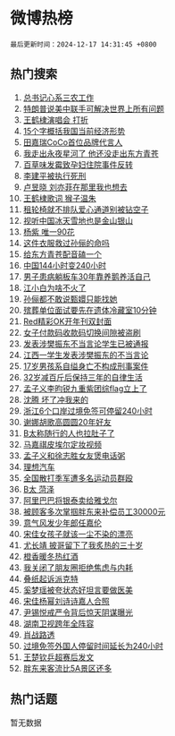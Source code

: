 # 微博热榜

`最后更新时间：2024-12-17 14:31:45 +0800`

## 热门搜索

1. [总书记心系三农工作](https://m.weibo.cn/search?containerid=100103type%3D1%26t%3D10%26q%3D%23%E6%80%BB%E4%B9%A6%E8%AE%B0%E5%BF%83%E7%B3%BB%E4%B8%89%E5%86%9C%E5%B7%A5%E4%BD%9C%23&stream_entry_id=51&isnewpage=1&extparam=seat%3D1%26q%3D%2523%25E6%2580%25BB%25E4%25B9%25A6%25E8%25AE%25B0%25E5%25BF%2583%25E7%25B3%25BB%25E4%25B8%2589%25E5%2586%259C%25E5%25B7%25A5%25E4%25BD%259C%2523%26dgr%3D0%26cate%3D10103%26filter_type%3Drealtimehot%26c_type%3D51%26pos%3D0%26stream_entry_id%3D51%26display_time%3D1734417103%26pre_seqid%3D17344171039200200241)
1. [特朗普说美中联手可解决世界上所有问题](https://m.weibo.cn/search?containerid=100103type%3D1%26t%3D10%26q%3D%23%E7%89%B9%E6%9C%97%E6%99%AE%E8%AF%B4%E7%BE%8E%E4%B8%AD%E8%81%94%E6%89%8B%E5%8F%AF%E8%A7%A3%E5%86%B3%E4%B8%96%E7%95%8C%E4%B8%8A%E6%89%80%E6%9C%89%E9%97%AE%E9%A2%98%23&stream_entry_id=31&isnewpage=1&extparam=seat%3D1%26q%3D%2523%25E7%2589%25B9%25E6%259C%2597%25E6%2599%25AE%25E8%25AF%25B4%25E7%25BE%258E%25E4%25B8%25AD%25E8%2581%2594%25E6%2589%258B%25E5%258F%25AF%25E8%25A7%25A3%25E5%2586%25B3%25E4%25B8%2596%25E7%2595%258C%25E4%25B8%258A%25E6%2589%2580%25E6%259C%2589%25E9%2597%25AE%25E9%25A2%2598%2523%26dgr%3D0%26band_rank%3D1%26filter_type%3Drealtimehot%26c_type%3D31%26realpos%3D1%26cate%3D5001%26stream_entry_id%3D31%26lcate%3D5001%26pos%3D0%26flag%3D1%26display_time%3D1734417103%26pre_seqid%3D17344171039200200241)
1. [王鹤棣演唱会 打折](https://m.weibo.cn/search?containerid=100103type%3D1%26t%3D10%26q%3D%E7%8E%8B%E9%B9%A4%E6%A3%A3%E6%BC%94%E5%94%B1%E4%BC%9A+%E6%89%93%E6%8A%98&stream_entry_id=31&isnewpage=1&extparam=seat%3D1%26q%3D%25E7%258E%258B%25E9%25B9%25A4%25E6%25A3%25A3%25E6%25BC%2594%25E5%2594%25B1%25E4%25BC%259A%2520%25E6%2589%2593%25E6%258A%2598%26dgr%3D0%26band_rank%3D2%26filter_type%3Drealtimehot%26c_type%3D31%26realpos%3D2%26cate%3D5001%26stream_entry_id%3D31%26lcate%3D5001%26pos%3D1%26flag%3D1%26display_time%3D1734417103%26pre_seqid%3D17344171039200200241)
1. [15个字概括我国当前经济形势](https://m.weibo.cn/search?containerid=100103type%3D1%26t%3D10%26q%3D%2315%E4%B8%AA%E5%AD%97%E6%A6%82%E6%8B%AC%E6%88%91%E5%9B%BD%E5%BD%93%E5%89%8D%E7%BB%8F%E6%B5%8E%E5%BD%A2%E5%8A%BF%23&stream_entry_id=31&isnewpage=1&extparam=seat%3D1%26q%3D%252315%25E4%25B8%25AA%25E5%25AD%2597%25E6%25A6%2582%25E6%258B%25AC%25E6%2588%2591%25E5%259B%25BD%25E5%25BD%2593%25E5%2589%258D%25E7%25BB%258F%25E6%25B5%258E%25E5%25BD%25A2%25E5%258A%25BF%2523%26dgr%3D0%26band_rank%3D3%26filter_type%3Drealtimehot%26c_type%3D31%26realpos%3D3%26cate%3D5001%26stream_entry_id%3D31%26lcate%3D5001%26pos%3D2%26flag%3D0%26display_time%3D1734417103%26pre_seqid%3D17344171039200200241)
1. [田嘉瑞CoCo首位品牌代言人](https://m.weibo.cn/search?containerid=100103type%3D1%26t%3D10%26q%3D%23%E7%94%B0%E5%98%89%E7%91%9ECoCo%E9%A6%96%E4%BD%8D%E5%93%81%E7%89%8C%E4%BB%A3%E8%A8%80%E4%BA%BA%23&stream_entry_id=31&isnewpage=1&extparam=seat%3D1%26q%3D%2523%25E7%2594%25B0%25E5%2598%2589%25E7%2591%259ECoCo%25E9%25A6%2596%25E4%25BD%258D%25E5%2593%2581%25E7%2589%258C%25E4%25BB%25A3%25E8%25A8%2580%25E4%25BA%25BA%2523%26dgr%3D0%26band_rank%3D4%26adid%3D268603%26c_type%3D31%26is_ad_pos%3D1%26topic_ad%3D1%26cate%3D5001%26stream_entry_id%3D31%26lcate%3D5001%26pos%3D3%26filter_type%3Drealtimehot%26display_time%3D1734417103%26pre_seqid%3D17344171039200200241)
1. [我走出永夜星河了 他还没走出东方青苍](https://m.weibo.cn/search?containerid=100103type%3D1%26t%3D10%26q%3D%E6%88%91%E8%B5%B0%E5%87%BA%E6%B0%B8%E5%A4%9C%E6%98%9F%E6%B2%B3%E4%BA%86+%E4%BB%96%E8%BF%98%E6%B2%A1%E8%B5%B0%E5%87%BA%E4%B8%9C%E6%96%B9%E9%9D%92%E8%8B%8D&stream_entry_id=31&isnewpage=1&extparam=seat%3D1%26q%3D%25E6%2588%2591%25E8%25B5%25B0%25E5%2587%25BA%25E6%25B0%25B8%25E5%25A4%259C%25E6%2598%259F%25E6%25B2%25B3%25E4%25BA%2586%2520%25E4%25BB%2596%25E8%25BF%2598%25E6%25B2%25A1%25E8%25B5%25B0%25E5%2587%25BA%25E4%25B8%259C%25E6%2596%25B9%25E9%259D%2592%25E8%258B%258D%26dgr%3D0%26band_rank%3D4%26filter_type%3Drealtimehot%26c_type%3D31%26realpos%3D4%26cate%3D5001%26stream_entry_id%3D31%26lcate%3D5001%26pos%3D4%26flag%3D2%26display_time%3D1734417103%26pre_seqid%3D17344171039200200241)
1. [百草味发霉致孕妇住院事件反转](https://m.weibo.cn/search?containerid=100103type%3D1%26t%3D10%26q%3D%23%E7%99%BE%E8%8D%89%E5%91%B3%E5%8F%91%E9%9C%89%E8%87%B4%E5%AD%95%E5%A6%87%E4%BD%8F%E9%99%A2%E4%BA%8B%E4%BB%B6%E5%8F%8D%E8%BD%AC%23&stream_entry_id=31&isnewpage=1&extparam=seat%3D1%26q%3D%2523%25E7%2599%25BE%25E8%258D%2589%25E5%2591%25B3%25E5%258F%2591%25E9%259C%2589%25E8%2587%25B4%25E5%25AD%2595%25E5%25A6%2587%25E4%25BD%258F%25E9%2599%25A2%25E4%25BA%258B%25E4%25BB%25B6%25E5%258F%258D%25E8%25BD%25AC%2523%26dgr%3D0%26band_rank%3D5%26filter_type%3Drealtimehot%26c_type%3D31%26realpos%3D5%26cate%3D5001%26stream_entry_id%3D31%26lcate%3D5001%26pos%3D5%26flag%3D1%26display_time%3D1734417103%26pre_seqid%3D17344171039200200241)
1. [李建平被执行死刑](https://m.weibo.cn/search?containerid=100103type%3D1%26t%3D10%26q%3D%23%E6%9D%8E%E5%BB%BA%E5%B9%B3%E8%A2%AB%E6%89%A7%E8%A1%8C%E6%AD%BB%E5%88%91%23&stream_entry_id=31&isnewpage=1&extparam=seat%3D1%26q%3D%2523%25E6%259D%258E%25E5%25BB%25BA%25E5%25B9%25B3%25E8%25A2%25AB%25E6%2589%25A7%25E8%25A1%258C%25E6%25AD%25BB%25E5%2588%2591%2523%26dgr%3D0%26band_rank%3D6%26filter_type%3Drealtimehot%26c_type%3D31%26realpos%3D6%26cate%3D5001%26stream_entry_id%3D31%26lcate%3D5001%26pos%3D6%26flag%3D0%26display_time%3D1734417103%26pre_seqid%3D17344171039200200241)
1. [卢昱晓 刘亦菲在那里我也想去](https://m.weibo.cn/search?containerid=100103type%3D1%26t%3D10%26q%3D%E5%8D%A2%E6%98%B1%E6%99%93+%E5%88%98%E4%BA%A6%E8%8F%B2%E5%9C%A8%E9%82%A3%E9%87%8C%E6%88%91%E4%B9%9F%E6%83%B3%E5%8E%BB&stream_entry_id=31&isnewpage=1&extparam=seat%3D1%26q%3D%25E5%258D%25A2%25E6%2598%25B1%25E6%2599%2593%2520%25E5%2588%2598%25E4%25BA%25A6%25E8%258F%25B2%25E5%259C%25A8%25E9%2582%25A3%25E9%2587%258C%25E6%2588%2591%25E4%25B9%259F%25E6%2583%25B3%25E5%258E%25BB%26dgr%3D0%26band_rank%3D7%26filter_type%3Drealtimehot%26c_type%3D31%26realpos%3D7%26cate%3D5001%26stream_entry_id%3D31%26lcate%3D5001%26pos%3D7%26flag%3D1%26display_time%3D1734417103%26pre_seqid%3D17344171039200200241)
1. [王鹤棣歌词 猴子温朱](https://m.weibo.cn/search?containerid=100103type%3D1%26t%3D10%26q%3D%E7%8E%8B%E9%B9%A4%E6%A3%A3%E6%AD%8C%E8%AF%8D+%E7%8C%B4%E5%AD%90%E6%B8%A9%E6%9C%B1&stream_entry_id=31&isnewpage=1&extparam=seat%3D1%26q%3D%25E7%258E%258B%25E9%25B9%25A4%25E6%25A3%25A3%25E6%25AD%258C%25E8%25AF%258D%2520%25E7%258C%25B4%25E5%25AD%2590%25E6%25B8%25A9%25E6%259C%25B1%26dgr%3D0%26band_rank%3D8%26filter_type%3Drealtimehot%26c_type%3D31%26realpos%3D8%26cate%3D5001%26stream_entry_id%3D31%26lcate%3D5001%26pos%3D8%26flag%3D1%26display_time%3D1734417103%26pre_seqid%3D17344171039200200241)
1. [租轮椅就不排队爱心通道别被钻空子](https://m.weibo.cn/search?containerid=100103type%3D1%26t%3D10%26q%3D%23%E7%A7%9F%E8%BD%AE%E6%A4%85%E5%B0%B1%E4%B8%8D%E6%8E%92%E9%98%9F%E7%88%B1%E5%BF%83%E9%80%9A%E9%81%93%E5%88%AB%E8%A2%AB%E9%92%BB%E7%A9%BA%E5%AD%90%23&stream_entry_id=31&isnewpage=1&extparam=seat%3D1%26q%3D%2523%25E7%25A7%259F%25E8%25BD%25AE%25E6%25A4%2585%25E5%25B0%25B1%25E4%25B8%258D%25E6%258E%2592%25E9%2598%259F%25E7%2588%25B1%25E5%25BF%2583%25E9%2580%259A%25E9%2581%2593%25E5%2588%25AB%25E8%25A2%25AB%25E9%2592%25BB%25E7%25A9%25BA%25E5%25AD%2590%2523%26dgr%3D0%26band_rank%3D9%26filter_type%3Drealtimehot%26c_type%3D31%26realpos%3D9%26cate%3D5001%26stream_entry_id%3D31%26lcate%3D5001%26pos%3D9%26flag%3D1%26display_time%3D1734417103%26pre_seqid%3D17344171039200200241)
1. [视听中国冰天雪地也是金山银山](https://m.weibo.cn/search?containerid=100103type%3D1%26t%3D10%26q%3D%23%E8%A7%86%E5%90%AC%E4%B8%AD%E5%9B%BD%E5%86%B0%E5%A4%A9%E9%9B%AA%E5%9C%B0%E4%B9%9F%E6%98%AF%E9%87%91%E5%B1%B1%E9%93%B6%E5%B1%B1%23&stream_entry_id=31&isnewpage=1&extparam=seat%3D1%26q%3D%2523%25E8%25A7%2586%25E5%2590%25AC%25E4%25B8%25AD%25E5%259B%25BD%25E5%2586%25B0%25E5%25A4%25A9%25E9%259B%25AA%25E5%259C%25B0%25E4%25B9%259F%25E6%2598%25AF%25E9%2587%2591%25E5%25B1%25B1%25E9%2593%25B6%25E5%25B1%25B1%2523%26dgr%3D0%26band_rank%3D10%26filter_type%3Drealtimehot%26c_type%3D31%26realpos%3D10%26cate%3D5001%26stream_entry_id%3D31%26lcate%3D5001%26pos%3D10%26flag%3D1%26display_time%3D1734417103%26pre_seqid%3D17344171039200200241)
1. [杨紫 唯一90花](https://m.weibo.cn/search?containerid=100103type%3D1%26t%3D10%26q%3D%E6%9D%A8%E7%B4%AB+%E5%94%AF%E4%B8%8090%E8%8A%B1&stream_entry_id=31&isnewpage=1&extparam=seat%3D1%26q%3D%25E6%259D%25A8%25E7%25B4%25AB%2520%25E5%2594%25AF%25E4%25B8%258090%25E8%258A%25B1%26dgr%3D0%26band_rank%3D11%26filter_type%3Drealtimehot%26c_type%3D31%26realpos%3D11%26cate%3D5001%26stream_entry_id%3D31%26lcate%3D5001%26pos%3D11%26flag%3D0%26display_time%3D1734417103%26pre_seqid%3D17344171039200200241)
1. [这件衣服救过孙俪的命吗](https://m.weibo.cn/search?containerid=100103type%3D1%26t%3D10%26q%3D%E8%BF%99%E4%BB%B6%E8%A1%A3%E6%9C%8D%E6%95%91%E8%BF%87%E5%AD%99%E4%BF%AA%E7%9A%84%E5%91%BD%E5%90%97&stream_entry_id=31&isnewpage=1&extparam=seat%3D1%26q%3D%25E8%25BF%2599%25E4%25BB%25B6%25E8%25A1%25A3%25E6%259C%258D%25E6%2595%2591%25E8%25BF%2587%25E5%25AD%2599%25E4%25BF%25AA%25E7%259A%2584%25E5%2591%25BD%25E5%2590%2597%26dgr%3D0%26band_rank%3D12%26filter_type%3Drealtimehot%26c_type%3D31%26realpos%3D12%26cate%3D5001%26stream_entry_id%3D31%26lcate%3D5001%26pos%3D12%26flag%3D2%26display_time%3D1734417103%26pre_seqid%3D17344171039200200241)
1. [给东方青苍配音磕一个](https://m.weibo.cn/search?containerid=100103type%3D1%26t%3D10%26q%3D%E7%BB%99%E4%B8%9C%E6%96%B9%E9%9D%92%E8%8B%8D%E9%85%8D%E9%9F%B3%E7%A3%95%E4%B8%80%E4%B8%AA&stream_entry_id=31&isnewpage=1&extparam=seat%3D1%26q%3D%25E7%25BB%2599%25E4%25B8%259C%25E6%2596%25B9%25E9%259D%2592%25E8%258B%258D%25E9%2585%258D%25E9%259F%25B3%25E7%25A3%2595%25E4%25B8%2580%25E4%25B8%25AA%26dgr%3D0%26band_rank%3D13%26filter_type%3Drealtimehot%26c_type%3D31%26realpos%3D13%26cate%3D5001%26stream_entry_id%3D31%26lcate%3D5001%26pos%3D13%26flag%3D1%26display_time%3D1734417103%26pre_seqid%3D17344171039200200241)
1. [中国144小时变240小时](https://m.weibo.cn/search?containerid=100103type%3D1%26t%3D10%26q%3D%23%E4%B8%AD%E5%9B%BD144%E5%B0%8F%E6%97%B6%E5%8F%98240%E5%B0%8F%E6%97%B6%23&stream_entry_id=31&isnewpage=1&extparam=seat%3D1%26q%3D%2523%25E4%25B8%25AD%25E5%259B%25BD144%25E5%25B0%258F%25E6%2597%25B6%25E5%258F%2598240%25E5%25B0%258F%25E6%2597%25B6%2523%26dgr%3D0%26band_rank%3D14%26filter_type%3Drealtimehot%26c_type%3D31%26realpos%3D14%26cate%3D5001%26stream_entry_id%3D31%26lcate%3D5001%26pos%3D14%26flag%3D0%26display_time%3D1734417103%26pre_seqid%3D17344171039200200241)
1. [男子患病躺板车30年靠养鹅养活自己](https://m.weibo.cn/search?containerid=100103type%3D1%26t%3D10%26q%3D%23%E7%94%B7%E5%AD%90%E6%82%A3%E7%97%85%E8%BA%BA%E6%9D%BF%E8%BD%A630%E5%B9%B4%E9%9D%A0%E5%85%BB%E9%B9%85%E5%85%BB%E6%B4%BB%E8%87%AA%E5%B7%B1%23&stream_entry_id=31&isnewpage=1&extparam=seat%3D1%26q%3D%2523%25E7%2594%25B7%25E5%25AD%2590%25E6%2582%25A3%25E7%2597%2585%25E8%25BA%25BA%25E6%259D%25BF%25E8%25BD%25A630%25E5%25B9%25B4%25E9%259D%25A0%25E5%2585%25BB%25E9%25B9%2585%25E5%2585%25BB%25E6%25B4%25BB%25E8%2587%25AA%25E5%25B7%25B1%2523%26dgr%3D0%26band_rank%3D15%26filter_type%3Drealtimehot%26c_type%3D31%26realpos%3D15%26cate%3D5001%26stream_entry_id%3D31%26lcate%3D5001%26pos%3D15%26flag%3D1%26display_time%3D1734417103%26pre_seqid%3D17344171039200200241)
1. [江小白为啥不火了](https://m.weibo.cn/search?containerid=100103type%3D1%26t%3D10%26q%3D%23%E6%B1%9F%E5%B0%8F%E7%99%BD%E4%B8%BA%E5%95%A5%E4%B8%8D%E7%81%AB%E4%BA%86%23&stream_entry_id=31&isnewpage=1&extparam=seat%3D1%26q%3D%2523%25E6%25B1%259F%25E5%25B0%258F%25E7%2599%25BD%25E4%25B8%25BA%25E5%2595%25A5%25E4%25B8%258D%25E7%2581%25AB%25E4%25BA%2586%2523%26dgr%3D0%26band_rank%3D16%26filter_type%3Drealtimehot%26c_type%3D31%26realpos%3D16%26cate%3D5001%26stream_entry_id%3D31%26lcate%3D5001%26pos%3D16%26flag%3D0%26display_time%3D1734417103%26pre_seqid%3D17344171039200200241)
1. [孙俪都不敢说甄嬛只能找她](https://m.weibo.cn/search?containerid=100103type%3D1%26t%3D10%26q%3D%E5%AD%99%E4%BF%AA%E9%83%BD%E4%B8%8D%E6%95%A2%E8%AF%B4%E7%94%84%E5%AC%9B%E5%8F%AA%E8%83%BD%E6%89%BE%E5%A5%B9&stream_entry_id=31&isnewpage=1&extparam=seat%3D1%26q%3D%25E5%25AD%2599%25E4%25BF%25AA%25E9%2583%25BD%25E4%25B8%258D%25E6%2595%25A2%25E8%25AF%25B4%25E7%2594%2584%25E5%25AC%259B%25E5%258F%25AA%25E8%2583%25BD%25E6%2589%25BE%25E5%25A5%25B9%26dgr%3D0%26band_rank%3D17%26filter_type%3Drealtimehot%26c_type%3D31%26realpos%3D17%26cate%3D5001%26stream_entry_id%3D31%26lcate%3D5001%26pos%3D17%26flag%3D2%26display_time%3D1734417103%26pre_seqid%3D17344171039200200241)
1. [殡葬单位面试要先在遗体冷藏室10分钟](https://m.weibo.cn/search?containerid=100103type%3D1%26t%3D10%26q%3D%23%E6%AE%A1%E8%91%AC%E5%8D%95%E4%BD%8D%E9%9D%A2%E8%AF%95%E8%A6%81%E5%85%88%E5%9C%A8%E9%81%97%E4%BD%93%E5%86%B7%E8%97%8F%E5%AE%A410%E5%88%86%E9%92%9F%23&stream_entry_id=31&isnewpage=1&extparam=seat%3D1%26q%3D%2523%25E6%25AE%25A1%25E8%2591%25AC%25E5%258D%2595%25E4%25BD%258D%25E9%259D%25A2%25E8%25AF%2595%25E8%25A6%2581%25E5%2585%2588%25E5%259C%25A8%25E9%2581%2597%25E4%25BD%2593%25E5%2586%25B7%25E8%2597%258F%25E5%25AE%25A410%25E5%2588%2586%25E9%2592%259F%2523%26dgr%3D0%26band_rank%3D18%26filter_type%3Drealtimehot%26c_type%3D31%26realpos%3D18%26cate%3D5001%26stream_entry_id%3D31%26lcate%3D5001%26pos%3D18%26flag%3D1%26display_time%3D1734417103%26pre_seqid%3D17344171039200200241)
1. [Red精彩OK开年刊双封面](https://m.weibo.cn/search?containerid=100103type%3D1%26t%3D10%26q%3D%23Red%E7%B2%BE%E5%BD%A9OK%E5%BC%80%E5%B9%B4%E5%88%8A%E5%8F%8C%E5%B0%81%E9%9D%A2%23&stream_entry_id=31&isnewpage=1&extparam=seat%3D1%26q%3D%2523Red%25E7%25B2%25BE%25E5%25BD%25A9OK%25E5%25BC%2580%25E5%25B9%25B4%25E5%2588%258A%25E5%258F%258C%25E5%25B0%2581%25E9%259D%25A2%2523%26dgr%3D0%26band_rank%3D19%26filter_type%3Drealtimehot%26c_type%3D31%26realpos%3D19%26cate%3D5001%26stream_entry_id%3D31%26lcate%3D5001%26pos%3D19%26flag%3D1%26display_time%3D1734417103%26pre_seqid%3D17344171039200200241)
1. [女子付款码收款码切换间隙被盗刷](https://m.weibo.cn/search?containerid=100103type%3D1%26t%3D10%26q%3D%23%E5%A5%B3%E5%AD%90%E4%BB%98%E6%AC%BE%E7%A0%81%E6%94%B6%E6%AC%BE%E7%A0%81%E5%88%87%E6%8D%A2%E9%97%B4%E9%9A%99%E8%A2%AB%E7%9B%97%E5%88%B7%23&stream_entry_id=31&isnewpage=1&extparam=seat%3D1%26q%3D%2523%25E5%25A5%25B3%25E5%25AD%2590%25E4%25BB%2598%25E6%25AC%25BE%25E7%25A0%2581%25E6%2594%25B6%25E6%25AC%25BE%25E7%25A0%2581%25E5%2588%2587%25E6%258D%25A2%25E9%2597%25B4%25E9%259A%2599%25E8%25A2%25AB%25E7%259B%2597%25E5%2588%25B7%2523%26dgr%3D0%26band_rank%3D20%26filter_type%3Drealtimehot%26c_type%3D31%26realpos%3D20%26cate%3D5001%26stream_entry_id%3D31%26lcate%3D5001%26pos%3D20%26flag%3D1%26display_time%3D1734417103%26pre_seqid%3D17344171039200200241)
1. [发表涉樊振东不当言论学生已被通报](https://m.weibo.cn/search?containerid=100103type%3D1%26t%3D10%26q%3D%23%E5%8F%91%E8%A1%A8%E6%B6%89%E6%A8%8A%E6%8C%AF%E4%B8%9C%E4%B8%8D%E5%BD%93%E8%A8%80%E8%AE%BA%E5%AD%A6%E7%94%9F%E5%B7%B2%E8%A2%AB%E9%80%9A%E6%8A%A5%23&stream_entry_id=31&isnewpage=1&extparam=seat%3D1%26q%3D%2523%25E5%258F%2591%25E8%25A1%25A8%25E6%25B6%2589%25E6%25A8%258A%25E6%258C%25AF%25E4%25B8%259C%25E4%25B8%258D%25E5%25BD%2593%25E8%25A8%2580%25E8%25AE%25BA%25E5%25AD%25A6%25E7%2594%259F%25E5%25B7%25B2%25E8%25A2%25AB%25E9%2580%259A%25E6%258A%25A5%2523%26dgr%3D0%26band_rank%3D21%26filter_type%3Drealtimehot%26c_type%3D31%26realpos%3D21%26cate%3D5001%26stream_entry_id%3D31%26lcate%3D5001%26pos%3D21%26flag%3D1%26display_time%3D1734417103%26pre_seqid%3D17344171039200200241)
1. [江西一学生发表涉樊振东的不当言论](https://m.weibo.cn/search?containerid=100103type%3D1%26t%3D10%26q%3D%23%E6%B1%9F%E8%A5%BF%E4%B8%80%E5%AD%A6%E7%94%9F%E5%8F%91%E8%A1%A8%E6%B6%89%E6%A8%8A%E6%8C%AF%E4%B8%9C%E7%9A%84%E4%B8%8D%E5%BD%93%E8%A8%80%E8%AE%BA%23&stream_entry_id=31&isnewpage=1&extparam=seat%3D1%26q%3D%2523%25E6%25B1%259F%25E8%25A5%25BF%25E4%25B8%2580%25E5%25AD%25A6%25E7%2594%259F%25E5%258F%2591%25E8%25A1%25A8%25E6%25B6%2589%25E6%25A8%258A%25E6%258C%25AF%25E4%25B8%259C%25E7%259A%2584%25E4%25B8%258D%25E5%25BD%2593%25E8%25A8%2580%25E8%25AE%25BA%2523%26dgr%3D0%26band_rank%3D22%26filter_type%3Drealtimehot%26c_type%3D31%26realpos%3D22%26cate%3D5001%26stream_entry_id%3D31%26lcate%3D5001%26pos%3D22%26flag%3D0%26display_time%3D1734417103%26pre_seqid%3D17344171039200200241)
1. [17岁男孩系自缢身亡不构成刑事案件](https://m.weibo.cn/search?containerid=100103type%3D1%26t%3D10%26q%3D%2317%E5%B2%81%E7%94%B7%E5%AD%A9%E7%B3%BB%E8%87%AA%E7%BC%A2%E8%BA%AB%E4%BA%A1%E4%B8%8D%E6%9E%84%E6%88%90%E5%88%91%E4%BA%8B%E6%A1%88%E4%BB%B6%23&stream_entry_id=31&isnewpage=1&extparam=seat%3D1%26q%3D%252317%25E5%25B2%2581%25E7%2594%25B7%25E5%25AD%25A9%25E7%25B3%25BB%25E8%2587%25AA%25E7%25BC%25A2%25E8%25BA%25AB%25E4%25BA%25A1%25E4%25B8%258D%25E6%259E%2584%25E6%2588%2590%25E5%2588%2591%25E4%25BA%258B%25E6%25A1%2588%25E4%25BB%25B6%2523%26dgr%3D0%26band_rank%3D23%26filter_type%3Drealtimehot%26c_type%3D31%26realpos%3D23%26cate%3D5001%26stream_entry_id%3D31%26lcate%3D5001%26pos%3D23%26flag%3D0%26display_time%3D1734417103%26pre_seqid%3D17344171039200200241)
1. [32岁减百斤后保持三年的自律生活](https://m.weibo.cn/search?containerid=100103type%3D1%26t%3D10%26q%3D32%E5%B2%81%E5%87%8F%E7%99%BE%E6%96%A4%E5%90%8E%E4%BF%9D%E6%8C%81%E4%B8%89%E5%B9%B4%E7%9A%84%E8%87%AA%E5%BE%8B%E7%94%9F%E6%B4%BB&stream_entry_id=31&isnewpage=1&extparam=seat%3D1%26q%3D32%25E5%25B2%2581%25E5%2587%258F%25E7%2599%25BE%25E6%2596%25A4%25E5%2590%258E%25E4%25BF%259D%25E6%258C%2581%25E4%25B8%2589%25E5%25B9%25B4%25E7%259A%2584%25E8%2587%25AA%25E5%25BE%258B%25E7%2594%259F%25E6%25B4%25BB%26dgr%3D0%26band_rank%3D24%26filter_type%3Drealtimehot%26c_type%3D31%26realpos%3D24%26cate%3D5001%26stream_entry_id%3D31%26lcate%3D5001%26pos%3D24%26flag%3D1%26display_time%3D1734417103%26pre_seqid%3D17344171039200200241)
1. [孟子义李昀锐九重紫团综flag立上了](https://m.weibo.cn/search?containerid=100103type%3D1%26t%3D10%26q%3D%23%E5%AD%9F%E5%AD%90%E4%B9%89%E6%9D%8E%E6%98%80%E9%94%90%E4%B9%9D%E9%87%8D%E7%B4%AB%E5%9B%A2%E7%BB%BCflag%E7%AB%8B%E4%B8%8A%E4%BA%86%23&stream_entry_id=31&isnewpage=1&extparam=seat%3D1%26q%3D%2523%25E5%25AD%259F%25E5%25AD%2590%25E4%25B9%2589%25E6%259D%258E%25E6%2598%2580%25E9%2594%2590%25E4%25B9%259D%25E9%2587%258D%25E7%25B4%25AB%25E5%259B%25A2%25E7%25BB%25BCflag%25E7%25AB%258B%25E4%25B8%258A%25E4%25BA%2586%2523%26dgr%3D0%26band_rank%3D25%26filter_type%3Drealtimehot%26c_type%3D31%26realpos%3D25%26cate%3D5001%26stream_entry_id%3D31%26lcate%3D5001%26pos%3D25%26flag%3D1%26display_time%3D1734417103%26pre_seqid%3D17344171039200200241)
1. [沈腾 坏了冲我来的](https://m.weibo.cn/search?containerid=100103type%3D1%26t%3D10%26q%3D%E6%B2%88%E8%85%BE+%E5%9D%8F%E4%BA%86%E5%86%B2%E6%88%91%E6%9D%A5%E7%9A%84&stream_entry_id=31&isnewpage=1&extparam=seat%3D1%26q%3D%25E6%25B2%2588%25E8%2585%25BE%2520%25E5%259D%258F%25E4%25BA%2586%25E5%2586%25B2%25E6%2588%2591%25E6%259D%25A5%25E7%259A%2584%26dgr%3D0%26band_rank%3D26%26filter_type%3Drealtimehot%26c_type%3D31%26realpos%3D26%26cate%3D5001%26stream_entry_id%3D31%26lcate%3D5001%26pos%3D26%26flag%3D0%26display_time%3D1734417103%26pre_seqid%3D17344171039200200241)
1. [浙江6个口岸过境免签可停留240小时](https://m.weibo.cn/search?containerid=100103type%3D1%26t%3D10%26q%3D%23%E6%B5%99%E6%B1%9F6%E4%B8%AA%E5%8F%A3%E5%B2%B8%E8%BF%87%E5%A2%83%E5%85%8D%E7%AD%BE%E5%8F%AF%E5%81%9C%E7%95%99240%E5%B0%8F%E6%97%B6%23&stream_entry_id=31&isnewpage=1&extparam=seat%3D1%26q%3D%2523%25E6%25B5%2599%25E6%25B1%259F6%25E4%25B8%25AA%25E5%258F%25A3%25E5%25B2%25B8%25E8%25BF%2587%25E5%25A2%2583%25E5%2585%258D%25E7%25AD%25BE%25E5%258F%25AF%25E5%2581%259C%25E7%2595%2599240%25E5%25B0%258F%25E6%2597%25B6%2523%26dgr%3D0%26band_rank%3D27%26filter_type%3Drealtimehot%26c_type%3D31%26realpos%3D27%26cate%3D5001%26stream_entry_id%3D31%26lcate%3D5001%26pos%3D27%26flag%3D0%26display_time%3D1734417103%26pre_seqid%3D17344171039200200241)
1. [谢娜胡歌高圆圆20年好友](https://m.weibo.cn/search?containerid=100103type%3D1%26t%3D10%26q%3D%23%E8%B0%A2%E5%A8%9C%E8%83%A1%E6%AD%8C%E9%AB%98%E5%9C%86%E5%9C%8620%E5%B9%B4%E5%A5%BD%E5%8F%8B%23&stream_entry_id=31&isnewpage=1&extparam=seat%3D1%26q%3D%2523%25E8%25B0%25A2%25E5%25A8%259C%25E8%2583%25A1%25E6%25AD%258C%25E9%25AB%2598%25E5%259C%2586%25E5%259C%258620%25E5%25B9%25B4%25E5%25A5%25BD%25E5%258F%258B%2523%26dgr%3D0%26band_rank%3D28%26filter_type%3Drealtimehot%26c_type%3D31%26realpos%3D28%26cate%3D5001%26stream_entry_id%3D31%26lcate%3D5001%26pos%3D28%26flag%3D0%26display_time%3D1734417103%26pre_seqid%3D17344171039200200241)
1. [B太称随行的人也拉肚子了](https://m.weibo.cn/search?containerid=100103type%3D1%26t%3D10%26q%3D%23B%E5%A4%AA%E7%A7%B0%E9%9A%8F%E8%A1%8C%E7%9A%84%E4%BA%BA%E4%B9%9F%E6%8B%89%E8%82%9A%E5%AD%90%E4%BA%86%23&stream_entry_id=31&isnewpage=1&extparam=seat%3D1%26q%3D%2523B%25E5%25A4%25AA%25E7%25A7%25B0%25E9%259A%258F%25E8%25A1%258C%25E7%259A%2584%25E4%25BA%25BA%25E4%25B9%259F%25E6%258B%2589%25E8%2582%259A%25E5%25AD%2590%25E4%25BA%2586%2523%26dgr%3D0%26band_rank%3D29%26filter_type%3Drealtimehot%26c_type%3D31%26realpos%3D29%26cate%3D5001%26stream_entry_id%3D31%26lcate%3D5001%26pos%3D29%26flag%3D1%26display_time%3D1734417103%26pre_seqid%3D17344171039200200241)
1. [马嘉祺皮埃尔定妆视频](https://m.weibo.cn/search?containerid=100103type%3D1%26t%3D10%26q%3D%23%E9%A9%AC%E5%98%89%E7%A5%BA%E7%9A%AE%E5%9F%83%E5%B0%94%E5%AE%9A%E5%A6%86%E8%A7%86%E9%A2%91%23&stream_entry_id=31&isnewpage=1&extparam=seat%3D1%26q%3D%2523%25E9%25A9%25AC%25E5%2598%2589%25E7%25A5%25BA%25E7%259A%25AE%25E5%259F%2583%25E5%25B0%2594%25E5%25AE%259A%25E5%25A6%2586%25E8%25A7%2586%25E9%25A2%2591%2523%26dgr%3D0%26band_rank%3D30%26filter_type%3Drealtimehot%26c_type%3D31%26realpos%3D30%26cate%3D5001%26stream_entry_id%3D31%26lcate%3D5001%26pos%3D30%26flag%3D1%26display_time%3D1734417103%26pre_seqid%3D17344171039200200241)
1. [孟子义和徐志胜女友煲电话粥](https://m.weibo.cn/search?containerid=100103type%3D1%26t%3D10%26q%3D%E5%AD%9F%E5%AD%90%E4%B9%89%E5%92%8C%E5%BE%90%E5%BF%97%E8%83%9C%E5%A5%B3%E5%8F%8B%E7%85%B2%E7%94%B5%E8%AF%9D%E7%B2%A5&stream_entry_id=31&isnewpage=1&extparam=seat%3D1%26q%3D%25E5%25AD%259F%25E5%25AD%2590%25E4%25B9%2589%25E5%2592%258C%25E5%25BE%2590%25E5%25BF%2597%25E8%2583%259C%25E5%25A5%25B3%25E5%258F%258B%25E7%2585%25B2%25E7%2594%25B5%25E8%25AF%259D%25E7%25B2%25A5%26dgr%3D0%26band_rank%3D31%26filter_type%3Drealtimehot%26c_type%3D31%26realpos%3D31%26cate%3D5001%26stream_entry_id%3D31%26lcate%3D5001%26pos%3D31%26flag%3D0%26display_time%3D1734417103%26pre_seqid%3D17344171039200200241)
1. [理想汽车](https://m.weibo.cn/search?containerid=100103type%3D1%26t%3D10%26q%3D%E7%90%86%E6%83%B3%E6%B1%BD%E8%BD%A6&stream_entry_id=31&isnewpage=1&extparam=seat%3D1%26q%3D%25E7%2590%2586%25E6%2583%25B3%25E6%25B1%25BD%25E8%25BD%25A6%26dgr%3D0%26band_rank%3D32%26filter_type%3Drealtimehot%26c_type%3D31%26realpos%3D32%26cate%3D5001%26stream_entry_id%3D31%26lcate%3D5001%26pos%3D32%26flag%3D1%26display_time%3D1734417103%26pre_seqid%3D17344171039200200241)
1. [全国散打季军遭多名运动员群殴](https://m.weibo.cn/search?containerid=100103type%3D1%26t%3D10%26q%3D%23%E5%85%A8%E5%9B%BD%E6%95%A3%E6%89%93%E5%AD%A3%E5%86%9B%E9%81%AD%E5%A4%9A%E5%90%8D%E8%BF%90%E5%8A%A8%E5%91%98%E7%BE%A4%E6%AE%B4%23&stream_entry_id=31&isnewpage=1&extparam=seat%3D1%26q%3D%2523%25E5%2585%25A8%25E5%259B%25BD%25E6%2595%25A3%25E6%2589%2593%25E5%25AD%25A3%25E5%2586%259B%25E9%2581%25AD%25E5%25A4%259A%25E5%2590%258D%25E8%25BF%2590%25E5%258A%25A8%25E5%2591%2598%25E7%25BE%25A4%25E6%25AE%25B4%2523%26dgr%3D0%26band_rank%3D33%26filter_type%3Drealtimehot%26c_type%3D31%26realpos%3D33%26cate%3D5001%26stream_entry_id%3D31%26lcate%3D5001%26pos%3D33%26flag%3D1%26display_time%3D1734417103%26pre_seqid%3D17344171039200200241)
1. [B太 菏泽](https://m.weibo.cn/search?containerid=100103type%3D1%26t%3D10%26q%3DB%E5%A4%AA+%E8%8F%8F%E6%B3%BD&stream_entry_id=31&isnewpage=1&extparam=seat%3D1%26q%3DB%25E5%25A4%25AA%2520%25E8%258F%258F%25E6%25B3%25BD%26dgr%3D0%26band_rank%3D34%26filter_type%3Drealtimehot%26c_type%3D31%26realpos%3D34%26cate%3D5001%26stream_entry_id%3D31%26lcate%3D5001%26pos%3D34%26flag%3D0%26display_time%3D1734417103%26pre_seqid%3D17344171039200200241)
1. [阿里巴巴将银泰卖给雅戈尔](https://m.weibo.cn/search?containerid=100103type%3D1%26t%3D10%26q%3D%23%E9%98%BF%E9%87%8C%E5%B7%B4%E5%B7%B4%E5%B0%86%E9%93%B6%E6%B3%B0%E5%8D%96%E7%BB%99%E9%9B%85%E6%88%88%E5%B0%94%23&stream_entry_id=31&isnewpage=1&extparam=seat%3D1%26q%3D%2523%25E9%2598%25BF%25E9%2587%258C%25E5%25B7%25B4%25E5%25B7%25B4%25E5%25B0%2586%25E9%2593%25B6%25E6%25B3%25B0%25E5%258D%2596%25E7%25BB%2599%25E9%259B%2585%25E6%2588%2588%25E5%25B0%2594%2523%26dgr%3D0%26band_rank%3D35%26filter_type%3Drealtimehot%26c_type%3D31%26realpos%3D35%26cate%3D5001%26stream_entry_id%3D31%26lcate%3D5001%26pos%3D35%26flag%3D1%26display_time%3D1734417103%26pre_seqid%3D17344171039200200241)
1. [被顾客多次掌掴胖东来补偿员工30000元](https://m.weibo.cn/search?containerid=100103type%3D1%26t%3D10%26q%3D%23%E8%A2%AB%E9%A1%BE%E5%AE%A2%E5%A4%9A%E6%AC%A1%E6%8E%8C%E6%8E%B4%E8%83%96%E4%B8%9C%E6%9D%A5%E8%A1%A5%E5%81%BF%E5%91%98%E5%B7%A530000%E5%85%83%23&stream_entry_id=31&isnewpage=1&extparam=seat%3D1%26q%3D%2523%25E8%25A2%25AB%25E9%25A1%25BE%25E5%25AE%25A2%25E5%25A4%259A%25E6%25AC%25A1%25E6%258E%258C%25E6%258E%25B4%25E8%2583%2596%25E4%25B8%259C%25E6%259D%25A5%25E8%25A1%25A5%25E5%2581%25BF%25E5%2591%2598%25E5%25B7%25A530000%25E5%2585%2583%2523%26dgr%3D0%26band_rank%3D36%26filter_type%3Drealtimehot%26c_type%3D31%26realpos%3D36%26cate%3D5001%26stream_entry_id%3D31%26lcate%3D5001%26pos%3D36%26flag%3D1%26display_time%3D1734417103%26pre_seqid%3D17344171039200200241)
1. [意气风发少年郎任嘉伦](https://m.weibo.cn/search?containerid=100103type%3D1%26t%3D10%26q%3D%23%E6%84%8F%E6%B0%94%E9%A3%8E%E5%8F%91%E5%B0%91%E5%B9%B4%E9%83%8E%E4%BB%BB%E5%98%89%E4%BC%A6%23&stream_entry_id=31&isnewpage=1&extparam=seat%3D1%26q%3D%2523%25E6%2584%258F%25E6%25B0%2594%25E9%25A3%258E%25E5%258F%2591%25E5%25B0%2591%25E5%25B9%25B4%25E9%2583%258E%25E4%25BB%25BB%25E5%2598%2589%25E4%25BC%25A6%2523%26dgr%3D0%26band_rank%3D37%26filter_type%3Drealtimehot%26c_type%3D31%26realpos%3D37%26cate%3D5001%26stream_entry_id%3D31%26lcate%3D5001%26pos%3D37%26flag%3D1%26display_time%3D1734417103%26pre_seqid%3D17344171039200200241)
1. [宋佳女孩子就该一尘不染的漂亮](https://m.weibo.cn/search?containerid=100103type%3D1%26t%3D10%26q%3D%23%E5%AE%8B%E4%BD%B3%E5%A5%B3%E5%AD%A9%E5%AD%90%E5%B0%B1%E8%AF%A5%E4%B8%80%E5%B0%98%E4%B8%8D%E6%9F%93%E7%9A%84%E6%BC%82%E4%BA%AE%23&stream_entry_id=31&isnewpage=1&extparam=seat%3D1%26q%3D%2523%25E5%25AE%258B%25E4%25BD%25B3%25E5%25A5%25B3%25E5%25AD%25A9%25E5%25AD%2590%25E5%25B0%25B1%25E8%25AF%25A5%25E4%25B8%2580%25E5%25B0%2598%25E4%25B8%258D%25E6%259F%2593%25E7%259A%2584%25E6%25BC%2582%25E4%25BA%25AE%2523%26dgr%3D0%26band_rank%3D38%26filter_type%3Drealtimehot%26c_type%3D31%26realpos%3D38%26cate%3D5001%26stream_entry_id%3D31%26lcate%3D5001%26pos%3D38%26flag%3D1%26display_time%3D1734417103%26pre_seqid%3D17344171039200200241)
1. [尤长靖 披哥留下了我炙热的三十岁](https://m.weibo.cn/search?containerid=100103type%3D1%26t%3D10%26q%3D%E5%B0%A4%E9%95%BF%E9%9D%96+%E6%8A%AB%E5%93%A5%E7%95%99%E4%B8%8B%E4%BA%86%E6%88%91%E7%82%99%E7%83%AD%E7%9A%84%E4%B8%89%E5%8D%81%E5%B2%81&stream_entry_id=31&isnewpage=1&extparam=seat%3D1%26q%3D%25E5%25B0%25A4%25E9%2595%25BF%25E9%259D%2596%2520%25E6%258A%25AB%25E5%2593%25A5%25E7%2595%2599%25E4%25B8%258B%25E4%25BA%2586%25E6%2588%2591%25E7%2582%2599%25E7%2583%25AD%25E7%259A%2584%25E4%25B8%2589%25E5%258D%2581%25E5%25B2%2581%26dgr%3D0%26band_rank%3D39%26filter_type%3Drealtimehot%26c_type%3D31%26realpos%3D39%26cate%3D5001%26stream_entry_id%3D31%26lcate%3D5001%26pos%3D39%26flag%3D1%26display_time%3D1734417103%26pre_seqid%3D17344171039200200241)
1. [橙香暖冬热红酒](https://m.weibo.cn/search?containerid=100103type%3D1%26t%3D10%26q%3D%E6%A9%99%E9%A6%99%E6%9A%96%E5%86%AC%E7%83%AD%E7%BA%A2%E9%85%92&stream_entry_id=31&isnewpage=1&extparam=seat%3D1%26q%3D%25E6%25A9%2599%25E9%25A6%2599%25E6%259A%2596%25E5%2586%25AC%25E7%2583%25AD%25E7%25BA%25A2%25E9%2585%2592%26dgr%3D0%26band_rank%3D40%26filter_type%3Drealtimehot%26c_type%3D31%26realpos%3D40%26cate%3D5001%26stream_entry_id%3D31%26lcate%3D5001%26pos%3D40%26flag%3D1%26display_time%3D1734417103%26pre_seqid%3D17344171039200200241)
1. [我关闭了朋友圈拒绝焦虑与内耗](https://m.weibo.cn/search?containerid=100103type%3D1%26t%3D10%26q%3D%23%E6%88%91%E5%85%B3%E9%97%AD%E4%BA%86%E6%9C%8B%E5%8F%8B%E5%9C%88%E6%8B%92%E7%BB%9D%E7%84%A6%E8%99%91%E4%B8%8E%E5%86%85%E8%80%97%23&stream_entry_id=31&isnewpage=1&extparam=seat%3D1%26q%3D%2523%25E6%2588%2591%25E5%2585%25B3%25E9%2597%25AD%25E4%25BA%2586%25E6%259C%258B%25E5%258F%258B%25E5%259C%2588%25E6%258B%2592%25E7%25BB%259D%25E7%2584%25A6%25E8%2599%2591%25E4%25B8%258E%25E5%2586%2585%25E8%2580%2597%2523%26dgr%3D0%26band_rank%3D41%26filter_type%3Drealtimehot%26c_type%3D31%26realpos%3D41%26cate%3D5001%26stream_entry_id%3D31%26lcate%3D5001%26pos%3D41%26flag%3D0%26display_time%3D1734417103%26pre_seqid%3D17344171039200200241)
1. [叠纸起诉派克特](https://m.weibo.cn/search?containerid=100103type%3D1%26t%3D10%26q%3D%23%E5%8F%A0%E7%BA%B8%E8%B5%B7%E8%AF%89%E6%B4%BE%E5%85%8B%E7%89%B9%23&stream_entry_id=31&isnewpage=1&extparam=seat%3D1%26q%3D%2523%25E5%258F%25A0%25E7%25BA%25B8%25E8%25B5%25B7%25E8%25AF%2589%25E6%25B4%25BE%25E5%2585%258B%25E7%2589%25B9%2523%26dgr%3D0%26band_rank%3D42%26filter_type%3Drealtimehot%26c_type%3D31%26realpos%3D42%26cate%3D5001%26stream_entry_id%3D31%26lcate%3D5001%26pos%3D42%26flag%3D1%26display_time%3D1734417103%26pre_seqid%3D17344171039200200241)
1. [奚梦瑶被夸状态好坦言要做医美](https://m.weibo.cn/search?containerid=100103type%3D1%26t%3D10%26q%3D%23%E5%A5%9A%E6%A2%A6%E7%91%B6%E8%A2%AB%E5%A4%B8%E7%8A%B6%E6%80%81%E5%A5%BD%E5%9D%A6%E8%A8%80%E8%A6%81%E5%81%9A%E5%8C%BB%E7%BE%8E%23&stream_entry_id=31&isnewpage=1&extparam=seat%3D1%26q%3D%2523%25E5%25A5%259A%25E6%25A2%25A6%25E7%2591%25B6%25E8%25A2%25AB%25E5%25A4%25B8%25E7%258A%25B6%25E6%2580%2581%25E5%25A5%25BD%25E5%259D%25A6%25E8%25A8%2580%25E8%25A6%2581%25E5%2581%259A%25E5%258C%25BB%25E7%25BE%258E%2523%26dgr%3D0%26band_rank%3D43%26filter_type%3Drealtimehot%26c_type%3D31%26realpos%3D43%26cate%3D5001%26stream_entry_id%3D31%26lcate%3D5001%26pos%3D43%26flag%3D0%26display_time%3D1734417103%26pre_seqid%3D17344171039200200241)
1. [宋佳杨幂刘诗诗嘉人合照](https://m.weibo.cn/search?containerid=100103type%3D1%26t%3D10%26q%3D%23%E5%AE%8B%E4%BD%B3%E6%9D%A8%E5%B9%82%E5%88%98%E8%AF%97%E8%AF%97%E5%98%89%E4%BA%BA%E5%90%88%E7%85%A7%23&stream_entry_id=31&isnewpage=1&extparam=seat%3D1%26q%3D%2523%25E5%25AE%258B%25E4%25BD%25B3%25E6%259D%25A8%25E5%25B9%2582%25E5%2588%2598%25E8%25AF%2597%25E8%25AF%2597%25E5%2598%2589%25E4%25BA%25BA%25E5%2590%2588%25E7%2585%25A7%2523%26dgr%3D0%26band_rank%3D44%26filter_type%3Drealtimehot%26c_type%3D31%26realpos%3D44%26cate%3D5001%26stream_entry_id%3D31%26lcate%3D5001%26pos%3D44%26flag%3D1%26display_time%3D1734417103%26pre_seqid%3D17344171039200200241)
1. [尹锡悦戒严令背后惊天阴谋曝光](https://m.weibo.cn/search?containerid=100103type%3D1%26t%3D10%26q%3D%23%E5%B0%B9%E9%94%A1%E6%82%A6%E6%88%92%E4%B8%A5%E4%BB%A4%E8%83%8C%E5%90%8E%E6%83%8A%E5%A4%A9%E9%98%B4%E8%B0%8B%E6%9B%9D%E5%85%89%23&stream_entry_id=31&isnewpage=1&extparam=seat%3D1%26q%3D%2523%25E5%25B0%25B9%25E9%2594%25A1%25E6%2582%25A6%25E6%2588%2592%25E4%25B8%25A5%25E4%25BB%25A4%25E8%2583%258C%25E5%2590%258E%25E6%2583%258A%25E5%25A4%25A9%25E9%2598%25B4%25E8%25B0%258B%25E6%259B%259D%25E5%2585%2589%2523%26dgr%3D0%26band_rank%3D45%26filter_type%3Drealtimehot%26c_type%3D31%26realpos%3D45%26cate%3D5001%26stream_entry_id%3D31%26lcate%3D5001%26pos%3D45%26flag%3D0%26display_time%3D1734417103%26pre_seqid%3D17344171039200200241)
1. [湖南卫视跨年全阵容](https://m.weibo.cn/search?containerid=100103type%3D1%26t%3D10%26q%3D%23%E6%B9%96%E5%8D%97%E5%8D%AB%E8%A7%86%E8%B7%A8%E5%B9%B4%E5%85%A8%E9%98%B5%E5%AE%B9%23&stream_entry_id=31&isnewpage=1&extparam=seat%3D1%26q%3D%2523%25E6%25B9%2596%25E5%258D%2597%25E5%258D%25AB%25E8%25A7%2586%25E8%25B7%25A8%25E5%25B9%25B4%25E5%2585%25A8%25E9%2598%25B5%25E5%25AE%25B9%2523%26dgr%3D0%26band_rank%3D46%26filter_type%3Drealtimehot%26c_type%3D31%26realpos%3D46%26cate%3D5001%26stream_entry_id%3D31%26lcate%3D5001%26pos%3D46%26flag%3D0%26display_time%3D1734417103%26pre_seqid%3D17344171039200200241)
1. [肖战路透](https://m.weibo.cn/search?containerid=100103type%3D1%26t%3D10%26q%3D%E8%82%96%E6%88%98%E8%B7%AF%E9%80%8F&stream_entry_id=31&isnewpage=1&extparam=seat%3D1%26q%3D%25E8%2582%2596%25E6%2588%2598%25E8%25B7%25AF%25E9%2580%258F%26dgr%3D0%26band_rank%3D47%26filter_type%3Drealtimehot%26c_type%3D31%26realpos%3D47%26cate%3D5001%26stream_entry_id%3D31%26lcate%3D5001%26pos%3D47%26flag%3D0%26display_time%3D1734417103%26pre_seqid%3D17344171039200200241)
1. [过境免签外国人停留时间延长为240小时](https://m.weibo.cn/search?containerid=100103type%3D1%26t%3D10%26q%3D%23%E8%BF%87%E5%A2%83%E5%85%8D%E7%AD%BE%E5%A4%96%E5%9B%BD%E4%BA%BA%E5%81%9C%E7%95%99%E6%97%B6%E9%97%B4%E5%BB%B6%E9%95%BF%E4%B8%BA240%E5%B0%8F%E6%97%B6%23&stream_entry_id=31&isnewpage=1&extparam=seat%3D1%26q%3D%2523%25E8%25BF%2587%25E5%25A2%2583%25E5%2585%258D%25E7%25AD%25BE%25E5%25A4%2596%25E5%259B%25BD%25E4%25BA%25BA%25E5%2581%259C%25E7%2595%2599%25E6%2597%25B6%25E9%2597%25B4%25E5%25BB%25B6%25E9%2595%25BF%25E4%25B8%25BA240%25E5%25B0%258F%25E6%2597%25B6%2523%26dgr%3D0%26band_rank%3D48%26filter_type%3Drealtimehot%26c_type%3D31%26realpos%3D48%26cate%3D5001%26stream_entry_id%3D31%26lcate%3D5001%26pos%3D48%26flag%3D0%26display_time%3D1734417103%26pre_seqid%3D17344171039200200241)
1. [王楚钦乒超赛后发文](https://m.weibo.cn/search?containerid=100103type%3D1%26t%3D10%26q%3D%23%E7%8E%8B%E6%A5%9A%E9%92%A6%E4%B9%92%E8%B6%85%E8%B5%9B%E5%90%8E%E5%8F%91%E6%96%87%23&stream_entry_id=31&isnewpage=1&extparam=seat%3D1%26q%3D%2523%25E7%258E%258B%25E6%25A5%259A%25E9%2592%25A6%25E4%25B9%2592%25E8%25B6%2585%25E8%25B5%259B%25E5%2590%258E%25E5%258F%2591%25E6%2596%2587%2523%26dgr%3D0%26band_rank%3D49%26filter_type%3Drealtimehot%26c_type%3D31%26realpos%3D49%26cate%3D5001%26stream_entry_id%3D31%26lcate%3D5001%26pos%3D49%26flag%3D0%26display_time%3D1734417103%26pre_seqid%3D17344171039200200241)
1. [胖东来客流比5A景区还多](https://m.weibo.cn/search?containerid=100103type%3D1%26t%3D10%26q%3D%23%E8%83%96%E4%B8%9C%E6%9D%A5%E5%AE%A2%E6%B5%81%E6%AF%945A%E6%99%AF%E5%8C%BA%E8%BF%98%E5%A4%9A%23&stream_entry_id=31&isnewpage=1&extparam=seat%3D1%26q%3D%2523%25E8%2583%2596%25E4%25B8%259C%25E6%259D%25A5%25E5%25AE%25A2%25E6%25B5%2581%25E6%25AF%25945A%25E6%2599%25AF%25E5%258C%25BA%25E8%25BF%2598%25E5%25A4%259A%2523%26dgr%3D0%26band_rank%3D50%26filter_type%3Drealtimehot%26c_type%3D31%26realpos%3D50%26cate%3D5001%26stream_entry_id%3D31%26lcate%3D5001%26pos%3D50%26flag%3D1%26display_time%3D1734417103%26pre_seqid%3D17344171039200200241)

## 热门话题

暂无数据
